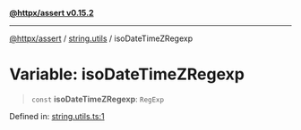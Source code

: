 [**@httpx/assert v0.15.2**](../../README.md)

***

[@httpx/assert](../../README.md) / [string.utils](../README.md) / isoDateTimeZRegexp

# Variable: isoDateTimeZRegexp

> `const` **isoDateTimeZRegexp**: `RegExp`

Defined in: [string.utils.ts:1](https://github.com/belgattitude/httpx/blob/68e7ebef40f7182365676b3a21f99e398b93dd78/packages/assert/src/string.utils.ts#L1)
